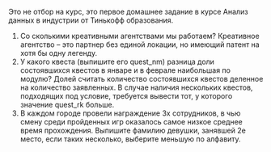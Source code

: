 Это не отбор на курс, это первое домашнее задание в курсе Анализ данных в индустрии от Тинькофф образования.
1) Со сколькими креативными агентствами мы работаем? Креативное агентство – это партнер без единой локации, но имеющий патент на хотя бы одну легенду.
2) У какого квеста (выпишите его quest_nm) разница доли состоявшихся квестов в январе и в феврале наибольшая по модулю? Долей считать количество состоявшихся квестов деленное на количество заявленных. В случае наличия нескольких квестов, подходящих под условие, требуется вывести тот, у которого значение quest_rk больше.
3) В каждом городе провели награждение 3х сотрудников, в чью смену среди пройденных игр оказалось самое низкое среднее время прохождения. Выпишите фамилию девушки, занявшей 2е место, если таких несколько, выберите меньшую по алфавиту.
